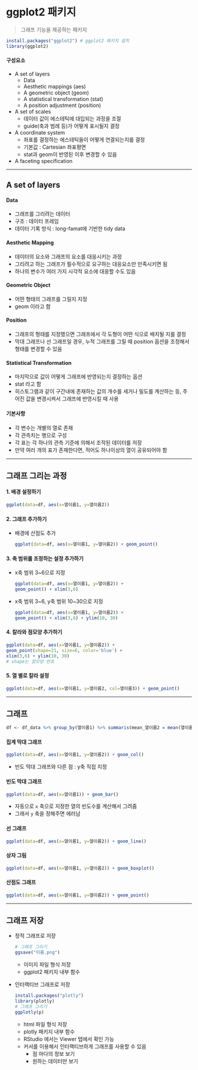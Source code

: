 # ggplot2 패키지

> 그래프 기능을 제공하는 패키지

```R
install.packages("ggplot2") # ggplot2 패키지 설치
library(ggplot2)
```

#### 구성요소

* A set of layers
  * Data
  * Aesthetic mappings (aes)
  * A geometric object (geom)
  * A statistical transformation (stat)
  * A position adjustment (position)
* A set of scales
  * 데이터 값이 에스테틱에 대입되는 과정을 조절
  * guide(축과 범례 등)가 어떻게 표시될지 결정
* A coordinate system
  * 좌표를 결정하는 에스테틱들이 어떻게 연결되는지를 결정
  * 기본값 : Cartesian 좌표평면
  * stat과 geom이 반영된 이후 변경할 수 있음
* A faceting specification



---



## A set of layers

#### Data

* 그래프를 그리려는 데이터
* 구조 : 데이터 프레임
* 데이터 기록 방식 : long-famat에 기반한 tidy data

#### Aesthetic Mapping

* 데이터의 요소와 그래프의 요소를 대응시키는 과정
* 그리려고 하는 그래프가 필수적으로 요구하는 대응요소만 만족시키면 됨
* 하나의 변수가 여러 가지 시각적 요소에 대응할 수도 있음

#### Geometric Object

* 어떤 형태의 그래프를 그릴지 지정
* geom 이라고 함

#### Position

* 그래프의 형태를 지정했으면 그래프에서 각 도형이 어떤 식으로 배치될 지를 결정
* 막대 그래프나 선 그래프일 경우, 누적 그래프를 그릴 때 position 옵션을 조정해서 형태를 변경할 수 있음

#### Statistical Transformation

* 마지막으로 값이 어떻게 그래프에 반영되는지 결정하는 옵션
* stat 라고 함
* 히스토그램과 같이 구간내에 존재하는 값의 개수를 세거나 밀도를 계산하는 등, 주어진 값을 변경시켜서 그래프에 반영시킬 때 사용

#### 기본사항

* 각 변수는 개별의 열로 존재
* 각 관측치는 행으로 구성
* 각 표는 각 하나의 관측 기준에 의해서 조작된 데이터를 저장
* 만약 여러 개의 표가 존재한다면, 적어도 하나이상의 열이 공유되어야 함



---



## 그래프 그리는 과정

#### 1. 배경 설정하기

```R
ggplot(data=df, aes(x=열이름1, y=열이름2))
```

#### 2. 그래프 추가하기

* 배경에 산점도 추가

  ```R
  ggplot(data=df, aes(x=열이름1, y=열이름2)) + geom_point()
  ```

#### 3. 축 범위를 조정하는 설정 추가하기

* x축 범위 3~6으로 지정

  ```R
  ggplot(data=df, aes(x=열이름1, y=열이름2)) +
  geom_point() + xlim(3,6)
  ```

* x축 범위 3~6, y축 범위 10~30으로 지정

  ```R
  ggplot(data=df, aes(x=열이름1, y=열이름2)) +
  geom_point() + xlim(3,6) + ylim(10, 30)
  ```

#### 4. 칼라와 점모양 추가하기

```R
ggplot(data=df, aes(x=열이름1, y=열이름2)) +
geom_point(shape=21, size=6, color='blue') + 
xlim(3,6) + ylim(10, 30)
# shape는 점모양 번호
```

#### 5. 열 별로 칼라 설정

```R
ggplot(data=df, aes(x=열이름1, y=열이름2, col=열이름3)) + geom_point()
```



---



## 그래프

```R
df <- df_data %>% group_by(열이름1) %>% summaris(mean_열이름2 = mean(열이름2))
```

#### 집계 막대 그래프

```R
ggplot(data=df, aes(x=열이름1, y=열이름2)) + geom_col()
```

* 빈도 막대 그래프와 다른 점 : y축 직접 지정

#### 빈도 막대 그래프

```R
ggplot(data=df, aes(x=열이름1)) + geom_bar()
```

* 자동으로 `x` 축으로 지정한 열의 빈도수를 계산해서 그려줌
* 그래서 `y` 축을 정해주면 에러남

#### 선 그래프

```R
ggplot(data=df, aes(x=열이름1, y=열이름2)) + geom_line()
```

#### 상자 그림

```R
ggplot(data=df, aes(x=열이름1, y=열이름2)) + geom_boxplot()
```

#### 산점도 그래프

```R
ggplot(data=df, aes(x=열이름1, y=열이름2)) + geom_point()
```



---



## 그래프 저장

* 정적 그래프로 저장 

  ```R
  # 그래프 그리기
  ggsave("이름.png")
  ```

  * 이미지 파일 형식 저장
  * ggplot2 패키지 내부 함수

* 인터랙티브 그래프로 저장

  ```R
  install.packages("plotly")
  library(plotly)
  # 그래프 그리기
  ggplotly(p)
  ```

  * html 파일 형식 저장
  * plotly 패키지 내부 함수
  * RStudio 에서는 Viewer 탭에서 확인 가능
  * 커서를 이용해서 인터랙티브하게 그래프를 사용할 수 있음
    * 점 마다의 정보 보기
    * 원하는 데이터만 보기






